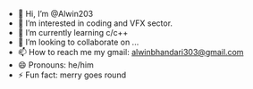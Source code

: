 - 👋 Hi, I’m @Alwin203
- 👀 I’m interested in coding and VFX sector.
- 🌱 I’m currently learning c/c++
- 💞️ I’m looking to collaborate on ...
- 📫 How to reach me my gmail: alwinbhandari303@gmail.com
- 😄 Pronouns: he/him
- ⚡ Fun fact: merry goes round

<!---
Alwin203/Alwin203 is a ✨ special ✨ repository because its `README.md` (this file) appears on your GitHub profile.
You can click the Preview link to take a look at your changes.
--->
